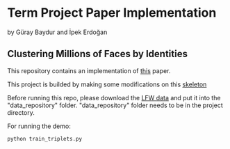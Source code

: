# Term Project Paper Implementation
by Güray Baydur and İpek Erdoğan
## Clustering Millions of Faces by Identities

This repository contains an implementation of [this](https://arxiv.org/pdf/1604.00989.pdf) paper.

This project is builded by making some modifications on this [skeleton](https://github.com/sanku-lib/image_triplet_loss)

Before running this repo, please download the [LFW data](http://vis-www.cs.umass.edu/lfw/) and put it into the "data_repository" folder. "data_repository" folder needs to be in the project directory.

For running the demo:

```
python train_triplets.py
```

